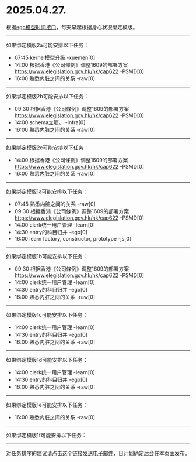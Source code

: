 # 2025.04.27.

根据[ego模型时间接口](https://gitee.com/hyg/blog/blob/master/timeflow.md)，每天早起根据身心状况绑定模版。

---
如果绑定模版2a可能安排以下任务：

- 07:45	kernel模型升级 -xuemen[0]
- 14:00	根据香港《公司條例》调整1609的部署方案 https://www.elegislation.gov.hk/hk/cap622 -PSMD[0]
- 16:00	熟悉内脏之间的关系 -raw[0]

---
如果绑定模版2b可能安排以下任务：

- 09:30	根据香港《公司條例》调整1609的部署方案 https://www.elegislation.gov.hk/hk/cap622 -PSMD[0]
- 14:00	schema立项。 -infra[0]
- 16:00	熟悉内脏之间的关系 -raw[0]

---
如果绑定模版2c可能安排以下任务：

- 14:00	根据香港《公司條例》调整1609的部署方案 https://www.elegislation.gov.hk/hk/cap622 -PSMD[0]
- 16:00	熟悉内脏之间的关系 -raw[0]

---
如果绑定模版1a可能安排以下任务：

- 07:45	熟悉内脏之间的关系 -raw[0]
- 09:30	根据香港《公司條例》调整1609的部署方案 https://www.elegislation.gov.hk/hk/cap622 -PSMD[0]
- 14:00	clerk统一用户管理 -learn[0]
- 14:30	entry的科目归并 -ego[0]
- 16:00	learn factory, constructor, prototype -js[0]

---
如果绑定模版1b可能安排以下任务：

- 09:30	根据香港《公司條例》调整1609的部署方案 https://www.elegislation.gov.hk/hk/cap622 -PSMD[0]
- 14:00	clerk统一用户管理 -learn[0]
- 14:30	entry的科目归并 -ego[0]
- 16:00	熟悉内脏之间的关系 -raw[0]

---
如果绑定模版1c可能安排以下任务：

- 14:00	clerk统一用户管理 -learn[0]
- 14:30	entry的科目归并 -ego[0]
- 16:00	熟悉内脏之间的关系 -raw[0]

---
如果绑定模版1d可能安排以下任务：

- 14:00	clerk统一用户管理 -learn[0]
- 14:30	entry的科目归并 -ego[0]
- 16:00	熟悉内脏之间的关系 -raw[0]

---
如果绑定模版1e可能安排以下任务：

- 16:00	熟悉内脏之间的关系 -raw[0]

---
如果绑定模版1f可能安排以下任务：


---
对任务排序的建议请点击这个链接<a href="mailto:huangyg@mars22.com?subject=关于2025.04.27.任务排序的建议&body=date: 2025.04.27.%0D%0Afile: ../../blog/release/time/d.20250427.md%0D%0A---请勿修改邮件主题及以上内容---%0D%0A">发送电子邮件</a>，日计划确定后会在本页面发布。